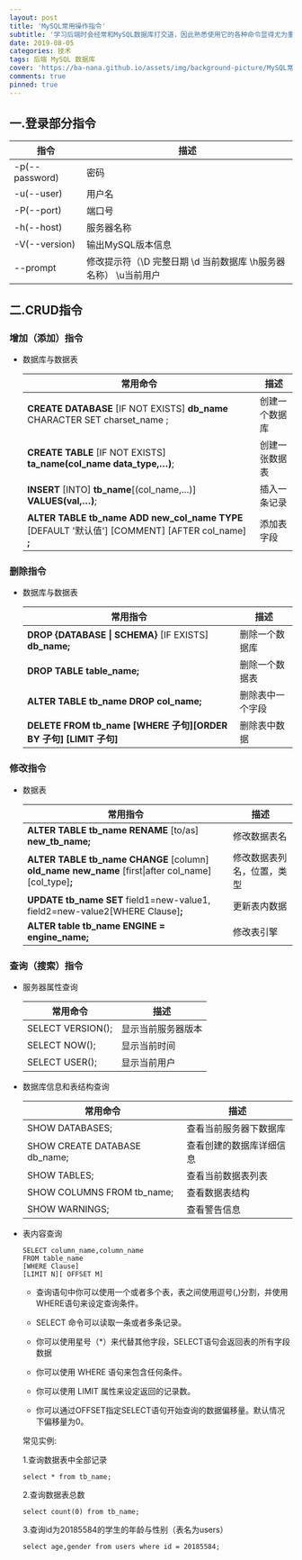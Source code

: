 ```yaml
---
layout: post
title: 'MySQL常用操作指令'
subtitle: '学习后端时会经常和MySQL数据库打交道，因此熟悉使用它的各种命令显得尤为重要。'
date: 2019-08-05
categories: 技术
tags: 后端 MySQL 数据库
cover: 'https://ba-nana.github.io/assets/img/background-picture/MySQL常用操作指令.png'
comments: true
pinned: true
---
```




## 一.登录部分指令

| 指令             | 描述                                       |
| -------------- | ---------------------------------------- |
| -p(--password) | 密码                                       |
| -u(--user)     | 用户名                                      |
| -P(--port)     | 端口号                                      |
| -h(--host)     | 服务器名称                                    |
| -V(--version)  | 输出MySQL版本信息                              |
| --prompt       | 修改提示符（\D 完整日期  \d 当前数据库  \h服务器名称） \u当前用户 |



## 二.CRUD指令

### 增加（添加）指令

* 数据库与数据表

  | 常用命令                                     | 描述      |
  | ---------------------------------------- | ------- |
  | **CREATE DATABASE** [IF NOT EXISTS] **db_name** CHARACTER SET charset_name ; | 创建一个数据库 |
  | **CREATE TABLE** [IF NOT EXISTS] **ta_name(col_name data_type,…)**; | 创建一张数据表 |
  | **INSERT**  [INTO] **tb_name**[(col_name,…)] **VALUES(val,…)**; | 插入一条记录  |
  | **ALTER TABLE tb_name ADD new_col_name TYPE** [DEFAULT '默认值'] \[COMMENT] \[AFTER col_name] **;** | 添加表字段   |



### 删除指令

* 数据库与数据表

  | 常用指令                                     | 描述       |
  | ---------------------------------------- | -------- |
  | **DROP {DATABASE \| SCHEMA}** [IF EXISTS] **db_name;** | 删除一个数据库  |
  | **DROP TABLE table_name;**               | 删除一个数据表  |
  | **ALTER TABLE tb_name DROP col_name;**   | 删除表中一个字段 |
  | **DELETE FROM tb_name [WHERE 子句]\[ORDER BY 子句] [LIMIT 子句]** | 删除表中数据   |



### 修改指令

* 数据表

  | 常用指令                                     | 描述            |
  | ---------------------------------------- | ------------- |
  | **ALTER TABLE tb_name RENAME** [to/as] **new_tb_name;** | 修改数据表名        |
  | **ALTER TABLE tb_name CHANGE** [column]  **old_name new_name** [first\|after col_name]  \[col_type]**;** | 修改数据表列名，位置，类型 |
  | **UPDATE tb_name SET** field1=new-value1, field2=new-value2[WHERE Clause]**;** | 更新表内数据        |
  | **ALTER table tb_name ENGINE = engine_name;** | 修改表引擎         |



### 查询（搜索）指令

* 服务器属性查询

  | 常用命令              | 描述        |
  | ----------------- | --------- |
  | SELECT VERSION(); | 显示当前服务器版本 |
  | SELECT NOW();     | 显示当前时间    |
  | SELECT USER();    | 显示当前用户    |

* 数据库信息和表结构查询

  | 常用命令                          | 描述           |
  | ----------------------------- | ------------ |
  | SHOW DATABASES;               | 查看当前服务器下数据库  |
  | SHOW CREATE DATABASE db_name; | 查看创建的数据库详细信息 |
  | SHOW TABLES;                  | 查看当前数据表列表    |
  | SHOW COLUMNS FROM tb_name;    | 查看数据表结构      |
  | SHOW WARNINGS;                | 查看警告信息       |

* 表内容查询

  ~~~ mysql
  SELECT column_name,column_name
  FROM table_name
  [WHERE Clause]
  [LIMIT N][ OFFSET M]
  ~~~

  - 查询语句中你可以使用一个或者多个表，表之间使用逗号(,)分割，并使用WHERE语句来设定查询条件。

  - SELECT 命令可以读取一条或者多条记录。

  - 你可以使用星号（*）来代替其他字段，SELECT语句会返回表的所有字段数据

  - 你可以使用 WHERE 语句来包含任何条件。

  - 你可以使用 LIMIT 属性来设定返回的记录数。

  - 你可以通过OFFSET指定SELECT语句开始查询的数据偏移量。默认情况下偏移量为0。

    [1]: https://www.runoob.com/mysql/mysql-select-query.html	"&quot;参考菜鸟教程MySQL查询数据部分&quot;"

  

  常见实例:

  1.查询数据表中全部记录
  
  ~~~ mysql
  select * from tb_name;
  ~~~
  
  2.查询数据表总数
  
  ~~~ mysql
  select count(0) from tb_name;
  ~~~
  
  3.查询id为20185584的学生的年龄与性别（表名为users）
  
  ~~~ mysql
  select age,gender from users where id = 20185584;
  ~~~

